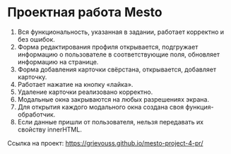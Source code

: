 # Проектная работа Mesto
1. Вся функциональность, указанная в задании, работает корректно и без ошибок.
2. Форма редактирования профиля открывается, подгружает информацию о пользователе в соответствующие поля, обновляет информацию на странице.
3. Форма добавления карточки свёрстана, открывается, добавляет карточку.
4. Работает нажатие на кнопку «лайка».
5. Удаление карточки реализовано корректно.
6. Модальные окна закрываются на любых разрешениях экрана.
7. Для открытия каждого модального окна создана своя функция-обработчик.
8. Если данные пришли от пользователя, нельзя передавать их свойству innerHTML.

Ссылка на проект: https://grievouss.github.io/mesto-project-4-pr/